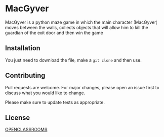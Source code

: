 # MacGyver
MacGyver is a python maze game in which the main character (MacGyver) moves between the walls, collects objects that will allow him to kill the guardian of the exit door and then win the game

## Installation

You just need to download the file, make a ```git clone``` and then use.

## Contributing
Pull requests are welcome. For major changes, please open an issue first to discuss what you would like to change.

Please make sure to update tests as appropriate.

## License
[OPENCLASSROOMS](https://openclassrooms.com)